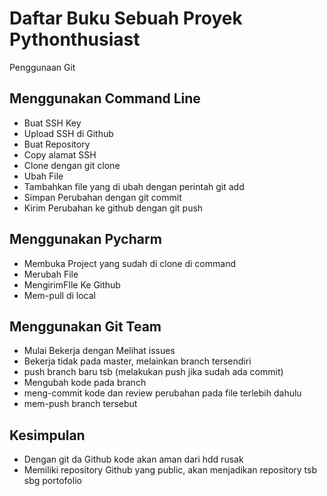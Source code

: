 # Daftar Buku Sebuah Proyek Pythonthusiast
Penggunaan Git

## Menggunakan Command Line
- Buat SSH Key
- Upload SSH di Github
- Buat Repository
- Copy alamat SSH
- Clone dengan git clone <alamat ssh>
- Ubah File
- Tambahkan file yang di ubah dengan perintah git add
- Simpan Perubahan dengan git commit
- Kirim Perubahan ke github dengan git push

## Menggunakan Pycharm

- Membuka Project yang sudah di clone di command
- Merubah File
- MengirimFIle Ke Github
- Mem-pull di local

## Menggunakan Git Team
- Mulai Bekerja dengan Melihat issues
- Bekerja tidak pada master, melainkan branch tersendiri
- push branch baru tsb (melakukan push jika sudah ada commit)
- Mengubah kode pada branch
- meng-commit kode dan review perubahan pada file terlebih dahulu
- mem-push branch tersebut

## Kesimpulan
- Dengan git da Github kode akan aman dari hdd rusak
- Memiliki repository Github yang public, akan menjadikan repository tsb sbg portofolio
